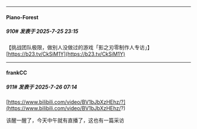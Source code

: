﻿
*****

####  Piano-Forest  
##### 910#       发表于 2025-7-25 23:15

【挑战团队极限，做别人没做过的游戏「影之刃零制作人专访」】 
[https://b23.tv/CkSiM1Y](https://b23.tv/CkSiM1Y)


*****

####  frankCC  
##### 911#       发表于 2025-7-26 07:14

[https://www.bilibili.com/video/BV1bJbXzHEhz/?](https://www.bilibili.com/video/BV1bJbXzHEhz/?)

该醒一醒了，今天中午就有直播了，这也有一篇采访

